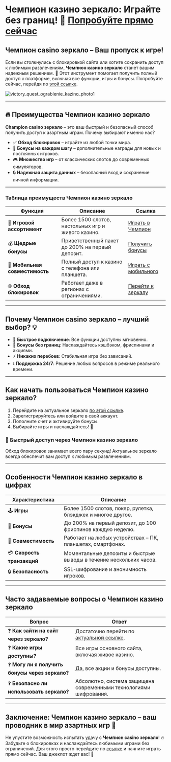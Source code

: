 # Чемпион казино зеркало: Играйте без границ! 🎰 [Попробуйте прямо сейчас](https://champcasino.ink/pobeda/doa-hats?p80412p305331p112c)

## Чемпион casino зеркало – Ваш пропуск к игре!

Если вы столкнулись с блокировкой сайта или хотите сохранить доступ к любимым развлечениям, **Чемпион казино зеркало** станет вашим надежным решением. 🌟 Этот инструмент помогает получить полный доступ к платформе, включая все функции, игры и бонусы. Попробуйте сейчас, перейдя по [этой ссылке](https://champcasino.ink/pobeda/doa-hats?p80412p305331p112c).

![victory_quest_ograblenie_kazino_photo1](https://github.com/user-attachments/assets/e7d20315-1f2e-49b2-bed0-1d12783d6f82)

---

## 🔥 Преимущества Чемпион казино зеркало

**Champion casino зеркало** – это ваш быстрый и безопасный способ получить доступ к азартным играм. Почему выбирают именно нас?

- ✅ **Обход блокировок** – играйте из любой точки мира.
- 💎 **Бонусы на каждом шагу** – дополнительные награды для новых и постоянных игроков.
- 🎮 **Множество игр** – от классических слотов до современных симуляторов.
- 🔒 **Надежная защита данных** – безопасный вход и сохранение личной информации.

---

### Таблица преимуществ Чемпион казино зеркало

| **Функция**                 | **Описание**                                                                                                          | **Ссылка**                                                                                           |
|-----------------------------|----------------------------------------------------------------------------------------------------------------------|------------------------------------------------------------------------------------------------------|
| 🎲 **Игровой ассортимент**   | Более 1500 слотов, настольных игр и живого казино.                                                                  | [Играть в Чемпион](https://champcasino.ink/pobeda/doa-hats?p80412p305331p112c)                      |
| 💰 **Щедрые бонусы**         | Приветственный пакет до 200% на первый депозит.                                                                     | [Получить бонусы](https://champcasino.ink/pobeda/doa-hats?p80412p305331p112c)                       |
| 📱 **Мобильная совместимость**| Полный доступ к казино с телефона или планшета.                                                                     | [Играть с мобильного](https://champcasino.ink/pobeda/doa-hats?p80412p305331p112c)                   |
| 🌐 **Обход блокировок**      | Работает даже в регионах с ограничениями.                                                                           | [Перейти к зеркалу](https://champcasino.ink/pobeda/doa-hats?p80412p305331p112c)                     |

---

## Почему Чемпион casino зеркало – лучший выбор? 💡

- 🌟 **Быстрое подключение**: Все функции доступны мгновенно.  
- 🎁 **Бонусы без границ**: Наслаждайтесь кэшбэком, фриспинами и акциями.  
- ⚡ **Никаких перебоев**: Стабильная игра без зависаний.  
- 📞 **Поддержка 24/7**: Решение любых вопросов в режиме реального времени.

---

## Как начать пользоваться Чемпион казино зеркало?

1. Перейдите на актуальное зеркало [по этой ссылке](https://champcasino.ink/pobeda/doa-hats?p80412p305331p112c).  
2. Зарегистрируйтесь или войдите в свой аккаунт.  
3. Пополните счет и активируйте бонусы.  
4. Выбирайте игры и наслаждайтесь! 🎰  

### 🚀 Быстрый доступ через Чемпион казино зеркало  
Обход блокировок занимает всего пару секунд! Актуальное зеркало всегда обеспечит вам доступ к любимым развлечениям.

---

## Особенности Чемпион казино зеркало в цифрах

| **Характеристика**        | **Описание**                                                                                                      |
|---------------------------|------------------------------------------------------------------------------------------------------------------|
| 🕹️ **Игры**               | Более 1500 слотов, покер, рулетка, блэкджек и многое другое.                                                     |
| 🎁 **Бонусы**              | До 200% на первый депозит, до 100 фриспинов каждую неделю.                                                       |
| 📱 **Совместимость**       | Работает на любых устройствах – ПК, планшетах, смартфонах.                                                      |
| 💳 **Скорость транзакций** | Моментальные депозиты и быстрые выводы в течение нескольких часов.                                               |
| 🔒 **Безопасность**        | SSL-шифрование и анонимность игроков.                                                                            |

---

## Часто задаваемые вопросы о Чемпион казино зеркало

| **Вопрос**                                      | **Ответ**                                                                                                 |
|-------------------------------------------------|-----------------------------------------------------------------------------------------------------------|
| ❓ **Как зайти на сайт через зеркало?**         | Достаточно перейти по [актуальной ссылке](https://champcasino.ink/pobeda/doa-hats?p80412p305331p112c).    |
| ❓ **Какие игры доступны?**                     | Все игры основного сайта, включая живое казино.                                                           |
| ❓ **Могу ли я получить бонусы через зеркало?** | Да, все акции и бонусы доступны.                                                                          |
| ❓ **Безопасно ли использовать зеркало?**       | Абсолютно, система защищена современными технологиями шифрования.                                         |

---

## Заключение: Чемпион казино зеркало – ваш проводник в мир азартных игр 🎲

Не упустите возможность испытать удачу с **Чемпион casino зеркало**! 🔥 Забудьте о блокировках и наслаждайтесь любимыми играми без ограничений. Для этого просто перейдите по [ссылке](https://champcasino.ink/pobeda/doa-hats?p80412p305331p112c) и начните играть прямо сейчас. Ваш джекпот ждет вас! 🎰
